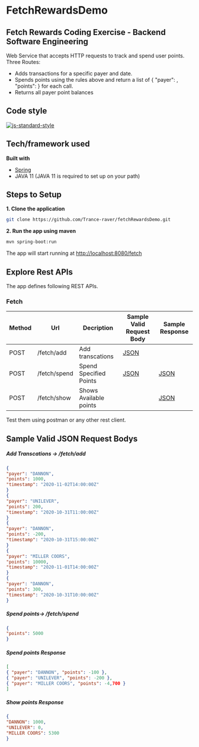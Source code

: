 # FetchRewardsDemo
## Fetch Rewards Coding Exercise - Backend Software Engineering
Web Service that accepts HTTP requests to track and spend user points.
Three Routes:
* Adds transactions for a specific payer and date.
* Spends points using the rules above and return a list of { "payer": <string>, "points": <integer> } for each call.
* Returns all payer point balances


## Code style

[![js-standard-style](https://img.shields.io/badge/code%20style-standard-brightgreen.svg?style=flat)](https://github.com/feross/standard)
 

## Tech/framework used

<b>Built with</b>
- [Spring](https://spring.io)
- JAVA 11 (JAVA 11 is required to set up on your path)
## Steps to Setup

**1. Clone the application**

```bash
git clone https://github.com/Trance-raver/fetchRewardsDemo.git
```
**2. Run the app using maven**

```bash
mvn spring-boot:run
```
The app will start running at <http://localhost:8080/fetch>
## Explore Rest APIs
The app defines following REST APIs.

### Fetch

| Method | Url | Decription | Sample Valid Request Body | Sample Response | 
| ------ | --- | ---------- | --------------------------| -------------| 
| POST   | /fetch/add | Add transcations | [JSON](#add) | 
| POST   | /fetch/spend | Spend Specified Points | [JSON](#spend) | [JSON](#spendres)
| POST   | /fetch/show | Shows Available points |  | [JSON](#showpoints)

Test them using postman or any other rest client.

## Sample Valid JSON Request Bodys
##### <a id="add">Add Transcations -> /fetch/add</a>
```json
{
"payer": "DANNON", 
"points": 1000, 
"timestamp": "2020-11-02T14:00:00Z" 
}
{ 
"payer": "UNILEVER", 
"points": 200, 
"timestamp": "2020-10-31T11:00:00Z" 
}
{ 
"payer": "DANNON", 
"points": -200, 
"timestamp": "2020-10-31T15:00:00Z" 
}
{ 
"payer": "MILLER COORS", 
"points": 10000, 
"timestamp": "2020-11-01T14:00:00Z" 
}
{ 
"payer": "DANNON", 
"points": 300, 
"timestamp": "2020-10-31T10:00:00Z" 
}
```
##### <a id="spend">Spend points-> /fetch/spend</a>
```json
{ 
"points": 5000 
}
```
##### <a id="spendres">Spend points Response
```json
[
{ "payer": "DANNON", "points": -100 },
{ "payer": "UNILEVER", "points": -200 },
{ "payer": "MILLER COORS", "points": -4,700 }
]
```
##### <a id="showpoints">Show points Response
```json
{
"DANNON": 1000,
"UNILEVER": 0,
"MILLER COORS": 5300
}
```
